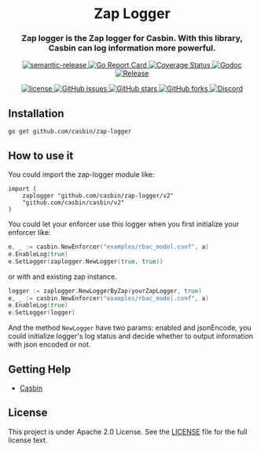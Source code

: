 
<h1 align="center" style="border-bottom: none;">Zap Logger</h1>
<h3 align="center">Zap logger is the Zap logger for Casbin. With this library, Casbin can log information more powerful.</h3>
<div class="labels">
  <p  align="center">
    <a href="https://img.shields.io/badge/%20%20%F0%9F%93%A6%F0%9F%9A%80-semantic--release-e10079.svg">
      <img src="https://img.shields.io/badge/%20%20%F0%9F%93%A6%F0%9F%9A%80-semantic--release-e10079.svg" alt="semantic-release">
    </a>
    <a href="https://goreportcard.com/report/github.com/casbin/zap-logger">
      <img src="https://goreportcard.com/badge/github.com/casbin/zap-logger" alt="Go Report Card">
    </a>
    <a href="https://coveralls.io/github/casbin/zap-logger?branch=master">
      <img src="https://coveralls.io/repos/github/casbin/zap-logger/badge.svg?branch=master" alt="Coverage Status">
    </a>
    <a href="https://pkg.go.dev/github.com/casbin/zap-logger/v2">
      <img src="https://godoc.org/github.com/casbin/zap-logger?status.svg" alt="Godoc">
    </a>
    <a href="https://github.com/casbin/zap-logger/releases/latest">
      <img src="https://img.shields.io/github/release/casbin/zap-logger.svg" alt="Release">
    </a>
  </p>
    
  <p  align="center">
    <a href="https://github.com/casdoor/zap-logger/blob/master/LICENSE">
      <img src="https://img.shields.io/github/license/casbin/zap-logger?style=flat-square" alt="license">
    </a>
    <a href="https://github.com/casdoor/zap-logger/issues">
      <img src="https://img.shields.io/github/issues/casbin/zap-logger?style=flat-square" alt="GitHub issues">
    </a>
    <a href="#">
      <img src="https://img.shields.io/github/stars/casbin/zap-logger?style=flat-square" alt="GitHub stars">
    </a>
    <a href="https://github.com/casbin/zap-logger/network">
      <img src="https://img.shields.io/github/forks/casbin/zap-logger?style=flat-square" alt="GitHub forks">
    </a>
    <a href="https://discord.gg/5rPsrAzK7S">
      <img src="https://img.shields.io/discord/1022748306096537660?style=flat-square&logo=discord&label=discord&color=5865F2" alt="Discord">
    </a>
  </p>
</div>

## Installation

    go get github.com/casbin/zap-logger

## How to use it

You could import the zap-logger module like:
```
import (
    zaplogger "github.com/casbin/zap-logger/v2"
    "github.com/casbin/casbin/v2"
)
```
You could let your enforcer use this logger when you first initialize your enforcer like:
```go
e, _ := casbin.NewEnforcer("examples/rbac_model.conf", a)
e.EnableLog(true)
e.SetLogger(zaplogger.NewLogger(true, true))
```
or with and existing zap instance.
```go
logger := zaplogger.NewLoggerByZap(yourZapLogger, true)
e, _ := casbin.NewEnforcer("examples/rbac_model.conf", a)
e.EnableLog(true)
e.SetLogger(logger)
```

And the method `NewLogger` have two params: enabled and jsonEncode, you could initialize logger's log status and decide whether to output information with json encoded or not.

## Getting Help

- [Casbin](https://github.com/casbin/casbin)

## License

This project is under Apache 2.0 License. See the [LICENSE](LICENSE) file for the full license text.
